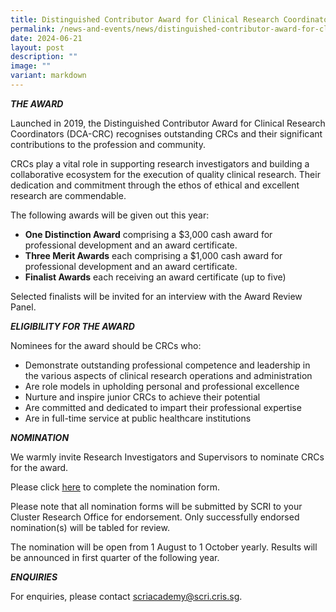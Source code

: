 ```yaml
---
title: Distinguished Contributor Award for Clinical Research Coordinators
permalink: /news-and-events/news/distinguished-contributor-award-for-clinical-research-coordinators/
date: 2024-06-21
layout: post
description: ""
image: ""
variant: markdown
---
```

**_THE AWARD_** 

Launched in 2019, the Distinguished Contributor Award for Clinical Research Coordinators (DCA-CRC) recognises outstanding CRCs and their significant contributions to the profession and community.

CRCs play a vital role in supporting research investigators and building a collaborative ecosystem for the execution of quality clinical research. Their dedication and commitment through the ethos of ethical and excellent research are commendable.

The following awards will be given out this year:

*   **One Distinction Award** comprising a $3,000 cash award for professional development and an award certificate.
*   **Three Merit Awards** each comprising a $1,000 cash award for professional development and an award certificate.
*   **Finalist Awards** each receiving an award certificate (up to five)

Selected finalists will be invited for an interview with the Award Review Panel.

**_ELIGIBILITY FOR THE AWARD_**

Nominees for the award should be CRCs who:

*   Demonstrate outstanding professional competence and leadership in the various aspects of clinical research operations and administration
*   Are role models in upholding personal and professional excellence
*   Nurture and inspire junior CRCs to achieve their potential
*   Are committed and dedicated to impart their professional expertise
*   Are in full-time service at public healthcare institutions

_**NOMINATION**_

We warmly invite Research Investigators and Supervisors to nominate CRCs for the award. 

Please click [here](https://for.sg/award) to complete the nomination form.

Please note that all nomination forms will be submitted by SCRI to your Cluster Research Office for endorsement. Only successfully endorsed nomination(s) will be tabled for review.

The nomination will be open from 1 August to 1 October yearly. Results will be announced in first quarter of the following year.

_**ENQUIRIES**_

For enquiries, please contact [scriacademy@scri.cris.sg](mailto:scriacademy@scri.cris.sg).